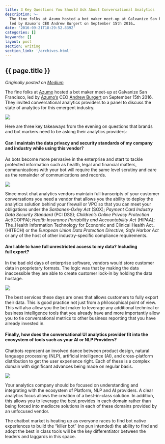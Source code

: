 ```yaml
---
title: 3 Key Questions You Should Ask About Conversational Analytics
description: >-
  The fine folks at Azumo hosted a bot maker meet-up at Galvanize San Francisco,
  led by Azumo’s CEO Andrew Burgert on September 15th 2016…
date: '2016-09-21T18:29:52.839Z'
categories: []
keywords: []
layout: post
section: writing
section_link: '/archives.html'
---
```


## {{ page.title }}

*Originally posted on [Medium](https://medium.com/@iamclovin)*

The fine folks at [Azumo](http://azumo.co) hosted a bot maker meet-up at Galvanize San Francisco, led by [Azumo’s](http://www.azumo.co) CEO [Andrew Burgert](https://twitter.com/andrewburgert) on September 15th 2016. They invited conversational analytics providers to a panel to discuss the state of analytics for this emergent industry.

![](https://cdn-images-1.medium.com/max/800/1*8uex_kiM6eq4_XKiUbzvuA.jpeg)

Here are three key takeaways from the evening on questions that brands and bot markers need to be asking their analytics providers:

#### Can I maintain the data privacy and security standards of my company and industry while using this vendor?

As bots become more pervasive in the enterprise and start to tackle protected information such as health, legal and financial matters, communications with your bot will require the same level scrutiny and care as the remainder of communications and records.

![](https://cdn-images-1.medium.com/max/800/1*uOxz_9FvKOh5HNrnQ3ga1Q.png)

Since most chat analytics vendors maintain full transcripts of your customer conversations you need a vendor that allows you the ability to deploy the analytics solution behind your firewall or VPC so that you can meet your obligations under the _Sarbanes-Oxley Act_ (SOX); _Payment Card Industry Data Security Standard_ (PCI DSS); _Children’s Online Privacy Protection Act_(COPPA); _Health Insurance Portability and Accountability Act_ (HIPAA); The_Health Information Technology for Economic and Clinical Health Act_ (HITECH) or the _European Union Data Protection Directive_; _Safe Harbor Act_ or any of the host of other industry-specific compliance requirements.

#### Am I able to have full unrestricted access to my data? Including full export?

In the bad old days of enterprise software, vendors would store customer data in proprietary formats. The logic was that by making the data inaccessible they are able to create customer lock-in by holding the data hostage.

![](https://cdn-images-1.medium.com/max/800/1*kw7DJAyt9k8D7DpQpyH_Aw.png)

The best services these days are ones that allows customers to fully export their data. This is good practice not just from a philosophical point of view. This will also allow you the bot maker to leverage any additional technical or business intelligence tools that you already have and more importantly allow you to tie conversational metrics to other business reporting that you have already invested in.

#### Finally, how does the conversational UI analytics provider fit into the ecosystem of tools such as your AI or NLP Providers?

Chatbots represent an involved dance between product design, natural language processing (NLP), artificial intelligence (AI), and cross-platform distribution to get the user experience right. Each of these is a complex domain with significant advances being made on regular basis.

![](https://cdn-images-1.medium.com/max/800/1*fdvA6OTaOq500TxuG9lUjA.png)

Your analytics company should be focused on understanding and integrating with the ecosystem of Platform, NLP and AI providers. A clear analytics focus allows the creation of a best-in-class solution. In addition, this allows you to leverage the best provides in each domain rather than being forced into mediocre solutions in each of these domains provided by an unfocused vendor.

The chatbot market is heating up as everyone races to find bot native experiences to build the “killer bot” (no pun intended) the ability to find and adopt the best in class tools will be the key differentiator between the leaders and laggards in this space.